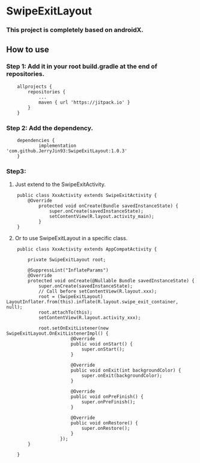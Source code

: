 # SwipeExitLayout

### This project is completely based on androidX.

## How to use

### Step 1: Add it in your root build.gradle at the end of repositories.

```
	allprojects {
		repositories {
			...
			maven { url 'https://jitpack.io' }
		}
	}
```

### Step 2: Add the dependency.

```
	dependencies {
	        implementation 'com.github.JerryJin93:SwipeExitLayout:1.0.3'
	}
```

### Step3:
1. Just extend to the SwipeExitActivity.
```
    public class XxxActivity extends SwipeExitActivity {
        @Override
            protected void onCreate(Bundle savedInstanceState) {
                super.onCreate(savedInstanceState);
                setContentView(R.layout.activity_main);
            }
    }
```

2. Or to use SwipeExitLayout in a specific class.
```
    public class XxxActivity extends AppCompatActivity {
    
        private SwipeExitLayout root;
    
        @SuppressLint("InflateParams")
        @Override
        protected void onCreate(@Nullable Bundle savedInstanceState) {
            super.onCreate(savedInstanceState);
            // Call before setContentView(R.layout.xxx);
            root = (SwipeExitLayout) LayoutInflater.from(this).inflate(R.layout.swipe_exit_container, null);
            root.attachTo(this);
            setContentView(R.layout.activity_xxx);
            
            root.setOnExitListener(new SwipeExitLayout.OnExitListenerImpl() {
                        @Override
                        public void onStart() {
                            super.onStart();
                        }
            
                        @Override
                        public void onExit(int backgroundColor) {
                            super.onExit(backgroundColor);
                        }
            
                        @Override
                        public void onPreFinish() {
                            super.onPreFinish();
                        }
            
                        @Override
                        public void onRestore() {
                            super.onRestore();
                        }
                    });
        }
    
    }
```